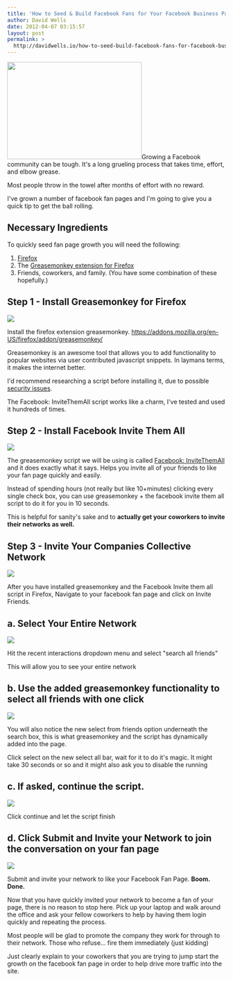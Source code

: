 ```yaml
---
title: 'How to Seed & Build Facebook Fans for Your Facebook Business Page'
author: David Wells
date: 2012-04-07 03:15:57
layout: post
permalink: >
  http://davidwells.io/how-to-seed-build-facebook-fans-for-facebook-business-pages/
---
```

<a href="https://s3-us-west-2.amazonaws.com/assets.davidwells.io/legacy/2012/04/facebookgrow.png"><img class="size-full wp-image-4268 alignright" title="facebookgrow" src="https://s3-us-west-2.amazonaws.com/assets.davidwells.io/legacy/2012/04/facebookgrow.png" alt="" width="310" height="224" /></a>Growing a Facebook community can be tough. It's a long grueling process that takes time, effort, and elbow grease.
<div class="LessonContent">
<div class="LessonSummary">

Most people throw in the towel after months of effort with no reward.

I've grown a number of facebook fan pages and I'm going to give you a quick tip to get the ball rolling.

</div>
<div class="LessonStep top">
<h2 class="StepTitle">Necessary Ingredients</h2>
To quickly seed fan page growth you will need the following:
<ol>
	<li><a href="http://www.mozilla.org/en-US/firefox/fx/" target="_blank">Firefox</a></li>
	<li>The <a href="https://addons.mozilla.org/en-US/firefox/addon/greasemonkey/" target="_blank">Greasemonkey extension for Firefox</a></li>
	<li>Friends, coworkers, and family. (You have some combination of these hopefully.)</li>
</ol>
</div>
<div class="LessonStep top">
<h2 class="StepTitle">Step 1 - Install Greasemonkey for Firefox</h2>
<div class="StepImage"> <img src="https://s3-us-west-2.amazonaws.com/assets.davidwells.io/legacy/2012/04/Step_1_-_Install_Greasemonkey_for_Firefox.png"/></div>
<div class="StepInstructions">

Install the firefox extension greasemonkey. https://addons.mozilla.org/en-US/firefox/addon/greasemonkey/

Greasemonkey is an awesome tool that allows you to add functionality to popular websites via user contributed javascript snippets. In laymans terms, it makes the internet better.

I'd recommend researching a script before installing it, due to possible <a href="http://www.firefoxfacts.com/2007/07/09/greasemonkey-security-issues/">security issues</a>.

The Facebook: InviteThemAll script works like a charm, I've tested and used it hundreds of times.

</div>
</div>
<div class="LessonStep top">
<h2 class="StepTitle">Step 2 - Install Facebook Invite Them All</h2>
<div class="StepImage"> <img src="https://s3-us-west-2.amazonaws.com/assets.davidwells.io/legacy/2012/04/Step_2_-_Install_Facebook_Invite_Them_All.png"/></div>
<div class="StepInstructions">

The greasemonkey script we will be using is called <a href="http://userscripts.org/scripts/show/89653">Facebook: InviteThemAll</a> and it does exactly what it says. Helps you invite all of your friends to like your fan page quickly and easily.

Instead of spending hours (not really but like 10+minutes) clicking every single check box, you can use greasemonkey + the facebook invite them all script to do it for you in 10 seconds.

This is helpful for sanity's sake and to <strong>actually get your coworkers to invite their networks as well.</strong>

</div>
</div>
<div class="LessonStep top">
<h2 class="StepTitle">Step 3 - Invite Your Companies Collective Network</h2>
<div class="StepImage"> <img src="https://s3-us-west-2.amazonaws.com/assets.davidwells.io/legacy/2012/04/Step_3_-_Invite_Your_Companies_Collective_Network.png"/></div>
<div class="StepInstructions">

After you have installed greasemonkey and the Facebook Invite them all script in Firefox, Navigate to your facebook fan page and click on Invite Friends.

</div>
</div>
<div class="LessonStep top">
<h2 class="StepTitle">a. Select Your Entire Network</h2>
<div class="StepImage"> <img src="https://s3-us-west-2.amazonaws.com/assets.davidwells.io/legacy/2012/04/a._Select_Your_Entire_Network.png"/></div>
<div class="StepInstructions">

Hit the recent interactions dropdown menu and select "search all friends"

This will allow you to see your entire network

</div>
</div>
<div class="LessonStep top">
<h2 class="StepTitle">b. Use the added greasemonkey functionality to select all friends with one click</h2>
<div class="StepImage"> <img src="https://s3-us-west-2.amazonaws.com/assets.davidwells.io/legacy/2012/04/b._Use_the_added_greasemonkey_functionality_to_select_all_friends_with_one_click.png"/></div>
<div class="StepInstructions">

You will also notice the new select from friends option underneath the search box, this is what greasemonkey and the script has dynamically added into the page.

Click select on the new select all bar, wait for it to do it's magic. It might take 30 seconds or so and it might also ask you to disable the running

</div>
</div>
<div class="LessonStep top">
<h2 class="StepTitle">c. If asked, continue the script.</h2>
<div class="StepImage"> <img src="https://s3-us-west-2.amazonaws.com/assets.davidwells.io/legacy/2012/04/c._If_asked__continue_the_script..png"/></div>
<div class="StepInstructions">

Click continue and let the script finish

</div>
</div>
<div class="LessonStep top">
<h2 class="StepTitle">d. Click Submit and Invite your Network to join the conversation on your fan page</h2>
<div class="StepImage"> <img src="https://s3-us-west-2.amazonaws.com/assets.davidwells.io/legacy/2012/04/d._Click_Submit_and_Invite_your_Network_to_join_the_conversation_on_your_fan_page.png"/></div>
<div class="StepInstructions">

Submit and invite your network to like your Facebook Fan Page. <strong>Boom. Done.</strong>

Now that you have quickly invited your network to become a fan of your page, there is no reason to stop here. Pick up your laptop and walk around the office and ask your fellow coworkers to help by having them login quickly and repeating the process.

Most people will be glad to promote the company they work for through to their network. Those who refuse... fire them immediately (just kidding)

Just clearly explain to your coworkers that you are trying to jump start the growth on the facebook fan page in order to help drive more traffic into the site.

</div>
</div>
</div>
